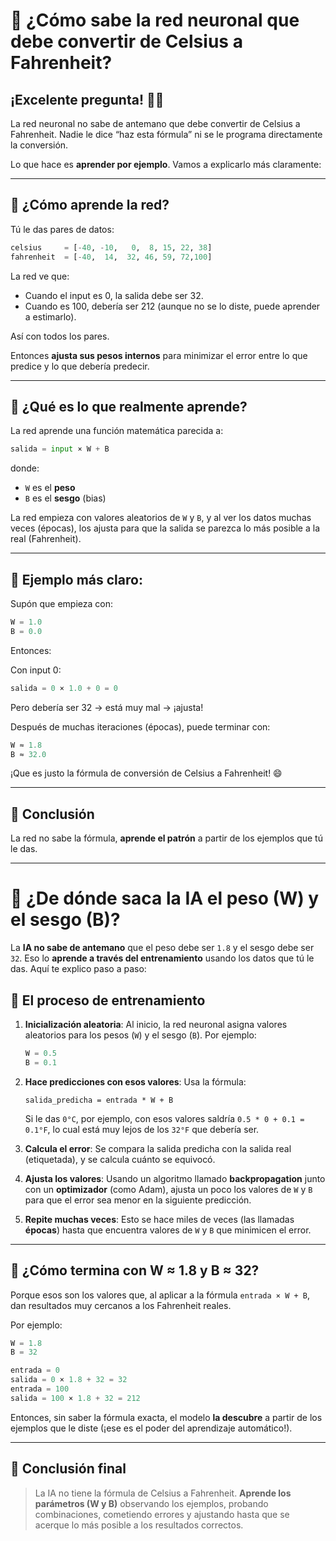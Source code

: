 # 🤖 ¿Cómo sabe la red neuronal que debe convertir de Celsius a Fahrenheit?

## ¡Excelente pregunta! 🧠🔥

La red neuronal no sabe de antemano que debe convertir de Celsius a Fahrenheit. Nadie le dice “haz esta fórmula” ni se le programa directamente la conversión.

Lo que hace es **aprender por ejemplo**. Vamos a explicarlo más claramente:

---

## 🔁 ¿Cómo aprende la red?

Tú le das pares de datos:

```python
celsius     = [-40, -10,   0,  8, 15, 22, 38]
fahrenheit  = [-40,  14,  32, 46, 59, 72,100]
```

La red ve que:

- Cuando el input es 0, la salida debe ser 32.
- Cuando es 100, debería ser 212 (aunque no se lo diste, puede aprender a estimarlo).

Así con todos los pares.

Entonces **ajusta sus pesos internos** para minimizar el error entre lo que predice y lo que debería predecir.

---

## 📐 ¿Qué es lo que realmente aprende?

La red aprende una función matemática parecida a:

```python
salida = input × W + B
```

donde:

- `W` es el **peso**
- `B` es el **sesgo** (bias)

La red empieza con valores aleatorios de `W` y `B`, y al ver los datos muchas veces (épocas), los ajusta para que la salida se parezca lo más posible a la real (Fahrenheit).

---

## 🔬 Ejemplo más claro:

Supón que empieza con:

```python
W = 1.0
B = 0.0
```

Entonces:

Con input 0:
```python
salida = 0 × 1.0 + 0 = 0
```

Pero debería ser 32 → está muy mal → ¡ajusta!

Después de muchas iteraciones (épocas), puede terminar con:

```python
W ≈ 1.8
B ≈ 32.0
```

¡Que es justo la fórmula de conversión de Celsius a Fahrenheit! 😄

---

## 🧪 Conclusión

La red no sabe la fórmula, **aprende el patrón** a partir de los ejemplos que tú le das.

---

# 🧠 ¿De dónde saca la IA el peso (W) y el sesgo (B)?

La **IA no sabe de antemano** que el peso debe ser `1.8` y el sesgo debe ser `32`. Eso lo **aprende a través del entrenamiento** usando los datos que tú le das. Aquí te explico paso a paso:

## 🔁 El proceso de entrenamiento

1. **Inicialización aleatoria**:
   Al inicio, la red neuronal asigna valores aleatorios para los pesos (`W`) y el sesgo (`B`). Por ejemplo:
   ```python
   W = 0.5
   B = 0.1
   ```

2. **Hace predicciones con esos valores**:
   Usa la fórmula:
   ```
   salida_predicha = entrada * W + B
   ```
   Si le das `0°C`, por ejemplo, con esos valores saldría `0.5 * 0 + 0.1 = 0.1°F`, lo cual está muy lejos de los `32°F` que debería ser.

3. **Calcula el error**:
   Se compara la salida predicha con la salida real (etiquetada), y se calcula cuánto se equivocó.

4. **Ajusta los valores**:
   Usando un algoritmo llamado **backpropagation** junto con un **optimizador** (como Adam), ajusta un poco los valores de `W` y `B` para que el error sea menor en la siguiente predicción.

5. **Repite muchas veces**:
   Esto se hace miles de veces (las llamadas **épocas**) hasta que encuentra valores de `W` y `B` que minimicen el error.

---

## 📐 ¿Cómo termina con W ≈ 1.8 y B ≈ 32?

Porque esos son los valores que, al aplicar a la fórmula `entrada × W + B`, dan resultados muy cercanos a los Fahrenheit reales.

Por ejemplo:

```python
W = 1.8
B = 32

entrada = 0
salida = 0 × 1.8 + 32 = 32
entrada = 100
salida = 100 × 1.8 + 32 = 212
```

Entonces, sin saber la fórmula exacta, el modelo **la descubre** a partir de los ejemplos que le diste (¡ese es el poder del aprendizaje automático!).

---

## 🧪 Conclusión final

> La IA no tiene la fórmula de Celsius a Fahrenheit. **Aprende los parámetros (W y B)** observando los ejemplos, probando combinaciones, cometiendo errores y ajustando hasta que se acerque lo más posible a los resultados correctos.

